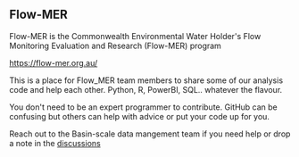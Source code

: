 ## Flow-MER
Flow-MER is the Commonwealth Environmental Water Holder's Flow Monitoring Evaluation and Research (Flow-MER) program

https://flow-mer.org.au/

This is a place for Flow_MER team members to share some of our analysis code and help each other.  Python, R, PowerBI, SQL.. whatever the flavour.

You don't need to be an expert programmer to contribute.  GitHub can be confusing but others can help with advice or put your code up for you.

Reach out to the Basin-scale data mangement team if you need help or drop a note in the [discussions](https://github.com/orgs/Flow-MER/discussions)

<!--

**Here are some ideas to get you started:**

🙋‍♀️ A short introduction - what is your organization all about?
🌈 Contribution guidelines - how can the community get involved?
👩‍💻 Useful resources - where can the community find your docs? Is there anything else the community should know?
🍿 Fun facts - what does your team eat for breakfast?
🧙 Remember, you can do mighty things with the power of [Markdown](https://docs.github.com/github/writing-on-github/getting-started-with-writing-and-formatting-on-github/basic-writing-and-formatting-syntax)
-->
